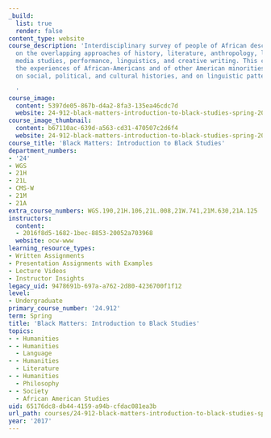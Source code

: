 ```yaml
---
_build:
  list: true
  render: false
content_type: website
course_description: 'Interdisciplinary survey of people of African descent that draws
  on the overlapping approaches of history, literature, anthropology, legal studies,
  media studies, performance, linguistics, and creative writing. This course connects
  the experiences of African-Americans and of other American minorities, focusing
  on social, political, and cultural histories, and on linguistic patterns.

  '
course_image:
  content: 5397de05-867b-d4a2-8fa3-135ea46cdc7d
  website: 24-912-black-matters-introduction-to-black-studies-spring-2017
course_image_thumbnail:
  content: b67110ac-639d-a563-cd31-470507c2d6f4
  website: 24-912-black-matters-introduction-to-black-studies-spring-2017
course_title: 'Black Matters: Introduction to Black Studies'
department_numbers:
- '24'
- WGS
- 21H
- 21L
- CMS-W
- 21M
- 21A
extra_course_numbers: WGS.190,21H.106,21L.008,21W.741,21M.630,21A.125
instructors:
  content:
  - 2016f8d5-1682-1bec-8853-20052a703968
  website: ocw-www
learning_resource_types:
- Written Assignments
- Presentation Assignments with Examples
- Lecture Videos
- Instructor Insights
legacy_uid: 9478691b-697a-a762-2d80-4236700f1f12
level:
- Undergraduate
primary_course_number: '24.912'
term: Spring
title: 'Black Matters: Introduction to Black Studies'
topics:
- - Humanities
- - Humanities
  - Language
- - Humanities
  - Literature
- - Humanities
  - Philosophy
- - Society
  - African American Studies
uid: 65176dc8-db44-4159-a94b-cfdac081ea3b
url_path: courses/24-912-black-matters-introduction-to-black-studies-spring-2017
year: '2017'
---
```

